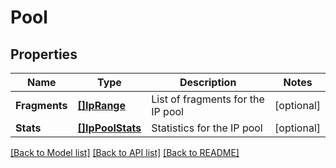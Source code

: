 # Pool

## Properties

Name | Type | Description | Notes
------------ | ------------- | ------------- | -------------
**Fragments** | [**[]IpRange**](IPRange.md) | List of fragments for the IP pool | [optional] 
**Stats** | [**[]IpPoolStats**](IPPoolStats.md) | Statistics for the IP pool | [optional] 

[[Back to Model list]](../README.md#documentation-for-models) [[Back to API list]](../README.md#documentation-for-api-endpoints) [[Back to README]](../README.md)


